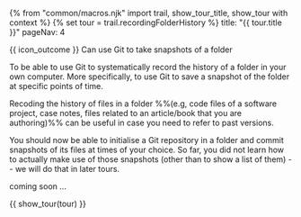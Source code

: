 {% from "common/macros.njk" import trail, show_tour_title, show_tour with context %}
{% set tour = trail.recordingFolderHistory %}
<frontmatter>
title: "{{ tour.title }}"
pageNav: 4
</frontmatter>

<span id="outcomes">{{ icon_outcome }} Can use Git to take snapshots of a folder</span>
<span id="title"></span>

<span class="d-none" id="destination">To be able to use Git to systematically record the history of a folder in your own computer. More specifically, to use Git to save a snapshot of the folder at specific points of time.</span>

<span class="d-none" id="motivation">Recoding the history of files in a folder %%(e.g, code files of a software project, case notes, files related to an article/book that you are authoring)%% can be useful in case you need to refer to past versions.</span>

<span class="d-none" id="achievements">You should now be able to initialise a Git repository in a folder and commit snapshots of its files at times of your choice. So far, you did not learn how to actually make use of those snapshots (other than to show a list of them) -- we will do that in later tours.</span>

<span id="next">coming soon ...</span>

<div id="body">

{{ show_tour(tour) }}
</div>

<div id="extras">
</div>
